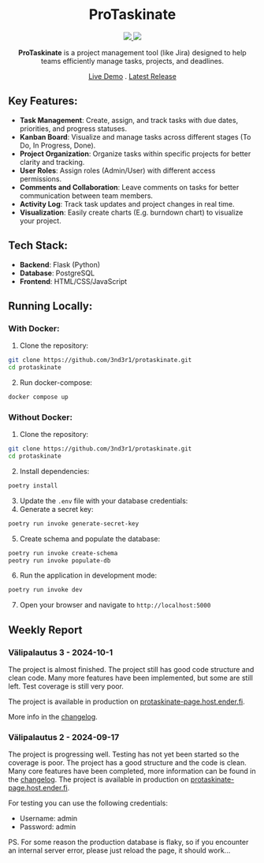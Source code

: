 <h1 align="center">ProTaskinate</h1>

<p align="center">
    <a href="https://codecov.io/gh/3nd3r1/protaskinate" > 
     <img src="https://codecov.io/gh/3nd3r1/protaskinate/graph/badge.svg?token=RtLrKFFSOO"/> 
    </a>
    <a href="https://github.com/3nd3r1/protaskinate/actions/workflows/main.yml" > 
     <img src="https://github.com/3nd3r1/protaskinate/actions/workflows/main.yml/badge.svg"/> 
    </a>
</p>

<p align="center">
<strong>ProTaskinate</strong> is a project management tool (like Jira) designed to help teams efficiently manage tasks, projects, and deadlines.
</p>

<p align="center">
    <a href="https://protaskinate-page.host.ender.fi/">Live Demo</a>
    .
    <a href="https://github.com/3nd3r1/protaskinate/releases/latest">Latest Release</a>
</p>

## Key Features:
- **Task Management**: Create, assign, and track tasks with due dates, priorities, and progress statuses.
- **Kanban Board**: Visualize and manage tasks across different stages (To Do, In Progress, Done).
- **Project Organization**: Organize tasks within specific projects for better clarity and tracking.
- **User Roles**: Assign roles (Admin/User) with different access permissions.
- **Comments and Collaboration**: Leave comments on tasks for better communication between team members.
- **Activity Log**: Track task updates and project changes in real time.
- **Visualization**: Easily create charts (E.g. burndown chart) to visualize your project.

## Tech Stack:
- **Backend**: Flask (Python)
- **Database**: PostgreSQL
- **Frontend**: HTML/CSS/JavaScript

## Running Locally:

### With Docker:
1. Clone the repository:
```bash
git clone https://github.com/3nd3r1/protaskinate.git
cd protaskinate
```
2. Run docker-compose:
```bash
docker compose up
```

### Without Docker:
1. Clone the repository:
```bash
git clone https://github.com/3nd3r1/protaskinate.git
cd protaskinate
```
2. Install dependencies:
```bash
poetry install
```

3. Update the `.env` file with your database credentials:
4. Generate a secret key:
```bash
poetry run invoke generate-secret-key
```
5. Create schema and populate the database:
```bash
poetry run invoke create-schema
peotry run invoke populate-db
```
6. Run the application in development mode:
```bash
poetry run invoke dev
```
7. Open your browser and navigate to `http://localhost:5000`

## Weekly Report

### Välipalautus 3 - 2024-10-1

The project is almost finished. The project still has good code structure and clean code. Many more features have been implemented, but some are still left. Test coverage is still very poor.

The project is available in production on [protaskinate-page.host.ender.fi](https://protaskinate-page.host.ender.fi/).

More info in the [changelog](docs/changelog.md).

### Välipalautus 2 - 2024-09-17

The project is progressing well. Testing has not yet been started so the coverage is poor. The project has a good structure and the code is clean. Many core features have been completed, more information can be found in the [changelog](docs/changelog.md). The project is available in production on [protaskinate-page.host.ender.fi](https://protaskinate-page.host.ender.fi/).

For testing you can use the following credentials:
- Username: admin
- Password: admin

PS. For some reason the production database is flaky, so if you encounter an internal server error, please just reload the page, it should work...
